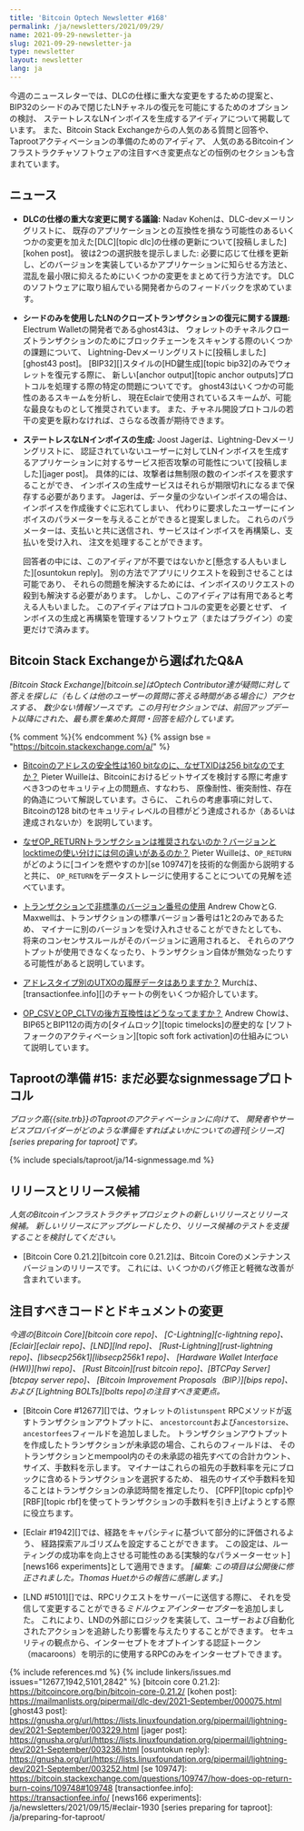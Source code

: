 ```yaml
---
title: 'Bitcoin Optech Newsletter #168'
permalink: /ja/newsletters/2021/09/29/
name: 2021-09-29-newsletter-ja
slug: 2021-09-29-newsletter-ja
type: newsletter
layout: newsletter
lang: ja
---
```

今週のニュースレターでは、DLCの仕様に重大な変更をするための提案と、
BIP32のシードのみで閉じたLNチャネルの復元を可能にするためのオプションの検討、
ステートレスなLNインボイスを生成するアイディアについて掲載しています。
また、Bitcoin Stack Exchangeからの人気のある質問と回答や、
Taprootアクティベーションの準備のためのアイディア、
人気のあるBitcoinインフラストラクチャソフトウェアの注目すべき変更点などの恒例のセクションも含まれています。

## ニュース

- **<!--discussion-about-dlc-specification-breaking-changes-->DLCの仕様の重大な変更に関する議論:**
  Nadav Kohenは、DLC-devメーリングリストに、
  既存のアプリケーションとの互換性を損なう可能性のあるいくつかの変更を加えた[DLC][topic dlc]の仕様の更新について[投稿しました][kohen post]。
  彼は2つの選択肢を提示しました:
  必要に応じて仕様を更新し、どのバージョンを実装しているかアプリケーションに知らせる方法と、
  混乱を最小限に抑えるためにいくつかの変更をまとめて行う方法です。
  DLCのソフトウェアに取り組んでいる開発者からのフィードバックを求めています。

<!-- confirmed on IRC that "ghost43" (all lowercase) is how they'd like to be attributed -->

- **<!--challenges-recovering-ln-close-transactions-using-only-a-seed-->シードのみを使用したLNのクローズトランザクションの復元に関する課題:**
  Electrum Walletの開発者であるghost43は、
  ウォレットのチャネルクローズトランザクションのためにブロックチェーンをスキャンする際のいくつかの課題について、
  Lightning-Devメーリングリストに[投稿しました][ghost43 post]。
  [BIP32][]スタイルの[HD鍵生成][topic bip32]のみでウォレットを復元する際に、
  新しい[anchor output][topic anchor outputs]プロトコルを処理する際の特定の問題についてです。
  ghost43はいくつかの可能性のあるスキームを分析し、
  現在Eclairで使用されているスキームが、可能な最良なものとして推奨されています。
  また、チャネル開設プロトコルの若干の変更を厭わなければ、さらなる改善が期待できます。

- **<!--stateless-ln-invoice-generation-->ステートレスなLNインボイスの生成:** Joost Jagerは、Lightning-Devメーリングリストに、
  認証されていないユーザーに対してLNインボイスを生成するアプリケーションに対するサービス拒否攻撃の可能性について[投稿しました][jager post]。
  具体的には、攻撃者は無制限の数のインボイスを要求することができ、
  インボイスの生成サービスはそれらが期限切れになるまで保存する必要があります。
  Jagerは、データ量の少ないインボイスの場合は、インボイスを作成後すぐに忘れてしまい、
  代わりに要求したユーザーにインボイスのパラメーターを与えることができると提案しました。
  これらのパラメーターは、支払いと共に送信され、サービスはインボイスを再構築し、支払いを受け入れ、
  注文を処理することができます。

  回答者の中には、このアイディアが不要ではないかと[懸念する人もいました][osuntokun reply]。
  別の方法でアプリにリクエストを殺到させることは可能であり、
  それらの問題を解決するためには、インボイスのリクエストの殺到も解決する必要があります。
  しかし、このアイディアは有用であると考える人もいました。
  このアイディアはプロトコルの変更を必要とせず、
  インボイスの生成と再構築を管理するソフトウェア（またはプラグイン）の変更だけで済みます。

## Bitcoin Stack Exchangeから選ばれたQ&A

*[Bitcoin Stack Exchange][bitcoin.se]はOptech Contributor達が疑問に対して答えを探しに（もしくは他のユーザーの質問に答える時間がある場合に）アクセスする、
数少ない情報ソースです。この月刊セクションでは、前回アップデート以降にされた、最も票を集めた質問・回答を紹介しています。*

{% comment %}<!-- https://bitcoin.stackexchange.com/search?tab=votes&q=created%3a1m..%20is%3aanswer -->{% endcomment %}
{% assign bse = "https://bitcoin.stackexchange.com/a/" %}

- [<!--why-does-the-txid-have-256-bits-when-bitcoin-s-address-security-is-160-bit-->Bitcoinのアドレスの安全性は160 bitなのに、なぜTXIDは256 bitなのですか？]({{bse}}109652)
  Pieter Wuilleは、Bitcoinにおけるビットサイズを検討する際に考慮すべき3つのセキュリティ上の問題点、すなわち、
  原像耐性、衝突耐性、存在的偽造について解説しています。さらに、
  これらの考慮事項に対して、Bitcoinの128 bitのセキュリティレベルの目標がどう達成されるか（あるいは達成されないか）を説明しています。

- [<!--why-are-op-return-transactions-discouraged-does-using-version-or-locktime-make-any-difference-->なぜOP_RETURNトランザクションは推奨されないのか？バージョンとlocktimeの使い分けには何の違いがあるのか？]({{bse}}108389)
  Pieter Wuilleは、`OP_RETURN`がどのように[コインを燃やすのか][se 109747]を技術的な側面から説明すると共に、
  `OP_RETURN`をデータストレージに使用することについての見解を述べています。

- [<!--using-non-standard-version-numbers-in-transactions-->トランザクションで非標準のバージョン番号の使用]({{bse}}108248)
  Andrew ChowとG. Maxwellは、トランザクションの標準バージョン番号は1と2のみであるため、
  マイナーに別のバージョンを受け入れさせることができたとしても、
  将来のコンセンサスルールがそのバージョンに適用されると、
  それらのアウトプットが使用できなくなったり、トランザクション自体が無効なったりする可能性があると説明しています。

- [<!--is-there-historical-data-of-utxos-by-address-type-->アドレスタイプ別のUTXOの履歴データはありますか？]({{bse}}109776)
  Murchは、[transactionfee.info][]のチャートの例をいくつか紹介しています。

- [<!--how-are-op-csv-and-op-cltv-backwards-compatible-->OP_CSVとOP_CLTVの後方互換性はどうなってますか？]({{bse}}109834)
  Andrew Chowは、BIP65とBIP112の両方の[タイムロック][topic timelocks]の歴史的な
  [ソフトフォークのアクティベーション][topic soft fork activation]の仕組みについて説明しています。

## Taprootの準備 #15: まだ必要なsignmessageプロトコル

*ブロック高{{site.trb}}のTaprootのアクティベーションに向けて、
開発者やサービスプロバイダーがどのような準備をすればよいかについての週刊[シリーズ][series preparing for taproot]です。*

{% include specials/taproot/ja/14-signmessage.md %}

## リリースとリリース候補

*人気のBitcoinインフラストラクチャプロジェクトの新しいリリースとリリース候補。
新しいリリースにアップグレードしたり、リリース候補のテストを支援することを検討してください。*

- [Bitcoin Core 0.21.2][bitcoin core 0.21.2]は、Bitcoin Coreのメンテナンスバージョンのリリースです。
  これには、いくつかのバグ修正と軽微な改善が含まれています。

## 注目すべきコードとドキュメントの変更

*今週の[Bitcoin Core][bitcoin core repo]、
[C-Lightning][c-lightning repo]、[Eclair][eclair repo]、[LND][lnd repo]、
[Rust-Lightning][rust-lightning repo]、[libsecp256k1][libsecp256k1 repo]、
[Hardware Wallet Interface (HWI)][hwi repo]、
[Rust Bitcoin][rust bitcoin repo]、[BTCPay Server][btcpay server repo]、
[Bitcoin Improvement Proposals（BIP）][bips repo]、および
[Lightning BOLTs][bolts repo]の注目すべき変更点。*

- [Bitcoin Core #12677][]では、ウォレットの`listunspent` RPCメソッドが返すトランザクションアウトプットに、
  `ancestorcount`および`ancestorsize`、`ancestorfees`フィールドを追加しました。
  トランザクションアウトプットを作成したトランザクションが未承認の場合、これらのフィールドは、
  そのトランザクションとmempool内のその未承認の祖先すべての合計カウント、サイズ、手数料を示します。
  マイナーはこれらの祖先の手数料率を元にブロックに含めるトランザクションを選択するため、
  祖先のサイズや手数料を知ることはトランザクションの承認時間を推定したり、
  [CPFP][topic cpfp]や[RBF][topic rbf]を使ってトランザクションの手数料を引き上げようとする際に役立ちます。

- [Eclair #1942][]では、経路をキャパシティに基づいて部分的に評価されるよう、
  経路探索アルゴリズムを設定することができます。
  この設定は、ルーティングの成功率を向上させる可能性のある[実験的なパラメーターセット][news166 experiments]として適用できます。
  *[編集: この項目は公開後に修正されました。Thomas Huetからの報告に感謝します。]*

- [LND #5101][]では、RPCリクエストをサーバーに送信する際に、
  それを受信して変更することができる*ミドルウェアインターセプター*を追加しました。
  これにより、LNDの外部にロジックを実装して、ユーザーおよび自動化されたアクションを追跡したり影響を与えたりすることができます。
  セキュリティの観点から、インターセプトをオプトインする認証トークン（macaroons）を明示的に使用するRPCのみをインターセプトできます。

{% include references.md %}
{% include linkers/issues.md issues="12677,1942,5101,2842" %}
[bitcoin core 0.21.2]: https://bitcoincore.org/bin/bitcoin-core-0.21.2/
[kohen post]: https://mailmanlists.org/pipermail/dlc-dev/2021-September/000075.html
[ghost43 post]: https://gnusha.org/url/https://lists.linuxfoundation.org/pipermail/lightning-dev/2021-September/003229.html
[jager post]: https://gnusha.org/url/https://lists.linuxfoundation.org/pipermail/lightning-dev/2021-September/003236.html
[osuntokun reply]: https://gnusha.org/url/https://lists.linuxfoundation.org/pipermail/lightning-dev/2021-September/003252.html
[se 109747]: https://bitcoin.stackexchange.com/questions/109747/how-does-op-return-burn-coins/109748#109748
[transactionfee.info]: https://transactionfee.info/
[news166 experiments]: /ja/newsletters/2021/09/15/#eclair-1930
[series preparing for taproot]: /ja/preparing-for-taproot/
